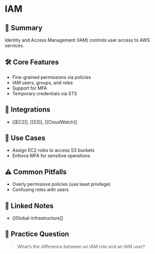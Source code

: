 # IAM

## 📌 Summary
Identity and Access Management (IAM) controls user access to AWS services.

## 🛠️ Core Features
- Fine-grained permissions via policies
- IAM users, groups, and roles
- Support for MFA
- Temporary credentials via STS

## 🔗 Integrations
- [[EC2]], [[S3]], [[CloudWatch]]

## 📘 Use Cases
- Assign EC2 roles to access S3 buckets
- Enforce MFA for sensitive operations

## ⚠️ Common Pitfalls
- Overly permissive policies (use least privilege)
- Confusing roles with users

## 🔁 Linked Notes
- [[Global-Infrastructure]]

## 🧪 Practice Question
> What’s the difference between an IAM role and an IAM user?
